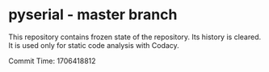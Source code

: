 # pyserial - master branch

This repository contains frozen state of the repository.
Its history is cleared. It is used only for static code
analysis with Codacy.

Commit Time: 1706418812